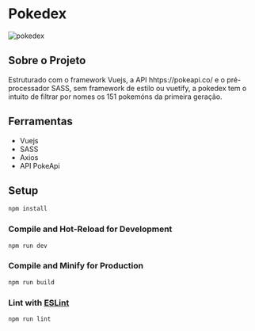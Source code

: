 # Pokedex 
![pokedex](https://user-images.githubusercontent.com/84257110/178411144-7eb99fd7-755c-4247-bc86-44afa7f9ac2d.gif)


## Sobre o Projeto
Estruturado com o framework Vuejs, a API hhtps://pokeapi.co/ e o pré-processador SASS, sem framework de estilo ou vuetify, a pokedex tem o intuito de filtrar por nomes os 151 pokemóns da primeira geração.

## Ferramentas 
  - Vuejs
  - SASS
  - Axios
  - API PokeApi

## Setup

```sh
npm install
```

### Compile and Hot-Reload for Development

```sh
npm run dev
```

### Compile and Minify for Production

```sh
npm run build
```

### Lint with [ESLint](https://eslint.org/)

```sh
npm run lint
```

